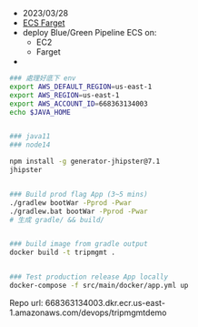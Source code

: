 
- 2023/03/28
- [ECS Farget](https://catalog.us-east-1.prod.workshops.aws/workshops/4b59b9fb-48b6-461c-9377-907b2e33c9df/en-US/prerequisites/software)
- deploy Blue/Green Pipeline ECS on:
    - EC2
    - Farget
- 


```bash
### 處理好底下 env
export AWS_DEFAULT_REGION=us-east-1
export AWS_REGION=us-east-1
export AWS_ACCOUNT_ID=668363134003
echo $JAVA_HOME


### java11
### node14

npm install -g generator-jhipster@7.1
jhipster


### Build prod flag App (3~5 mins)
./gradlew bootWar -Pprod -Pwar
./gradlew.bat bootWar -Pprod -Pwar
# 生成 gradle/ && build/


### build image from gradle output
docker build -t tripmgmt .


### Test production release App locally
docker-compose -f src/main/docker/app.yml up

```


Repo url: 668363134003.dkr.ecr.us-east-1.amazonaws.com/devops/tripmgmtdemo